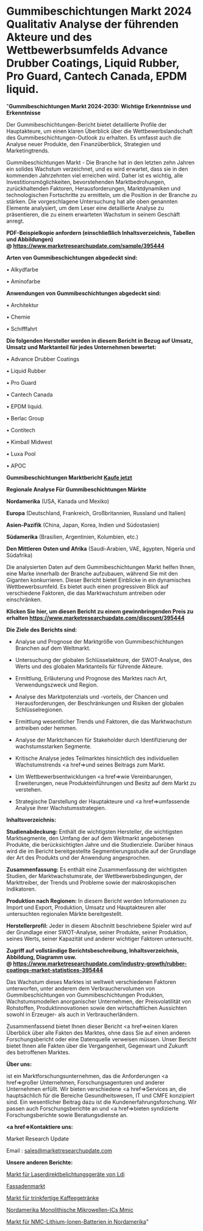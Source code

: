 # Gummibeschichtungen Markt 2024 Qualitativ Analyse der führenden Akteure und des Wettbewerbsumfelds Advance Drubber Coatings, Liquid Rubber, Pro Guard, Cantech Canada, EPDM liquid.

"<strong>Gummibeschichtungen Markt 2024-2030: Wichtige Erkenntnisse und Erkenntnisse</strong>

Der Gummibeschichtungen-Bericht bietet detaillierte Profile der Hauptakteure, um einen klaren Überblick über die Wettbewerbslandschaft des Gummibeschichtungen-Outlook zu erhalten. Es umfasst auch die Analyse neuer Produkte, den Finanzüberblick, Strategien und Marketingtrends.

Gummibeschichtungen Markt - Die Branche hat in den letzten zehn Jahren ein solides Wachstum verzeichnet, und es wird erwartet, dass sie in den kommenden Jahrzehnten viel erreichen wird. Daher ist es wichtig, alle Investitionsmöglichkeiten, bevorstehenden Marktbedrohungen, zurückhaltenden Faktoren, Herausforderungen, Marktdynamiken und technologischen Fortschritte zu ermitteln, um die Position in der Branche zu stärken. Die vorgeschlagene Untersuchung hat alle oben genannten Elemente analysiert, um dem Leser eine detaillierte Analyse zu präsentieren, die zu einem erwarteten Wachstum in seinem Geschäft anregt.

<strong><b>PDF-Beispielkopie anfordern (einschließlich Inhaltsverzeichnis, Tabellen und Abbildungen) @ </b></strong><strong><a href=https://www.marketresearchupdate.com/sample/395444><strong>https://www.marketresearchupdate.com/sample/395444</u></a></strong></strong>

<strong>Arten von Gummibeschichtungen abgedeckt sind:</strong>

• Alkydfarbe

• Aminofarbe

<strong>Anwendungen von Gummibeschichtungen abgedeckt sind:</strong>

• Architektur

• Chemie

• Schifffahrt

<strong>Die folgenden Hersteller werden in diesem Bericht in Bezug auf Umsatz, Umsatz und Marktanteil für jedes Unternehmen bewertet:</strong>

• Advance Drubber Coatings

• Liquid Rubber

• Pro Guard

• Cantech Canada

• EPDM liquid.

• Berlac Group

• Contitech

• Kimball Midwest

• Luxa Pool

• APOC

<strong>Gummibeschichtungen Marktbericht <a href=https://www.marketresearchupdate.com/buynow/395444>Kaufe jetzt</a></strong>

<strong>Regionale Analyse Für Gummibeschichtungen Märkte</strong>

<strong>Nordamerika</strong> (USA, Kanada und Mexiko)

<strong>Europa</strong> (Deutschland, Frankreich, Großbritannien, Russland und Italien)

<strong>Asien-Pazifik</strong> (China, Japan, Korea, Indien und Südostasien)

<strong>Südamerika</strong> (Brasilien, Argentinien, Kolumbien, etc.)

<strong>Den Mittleren</strong> <strong>Osten und Afrika</strong> (Saudi-Arabien, VAE, ägypten, Nigeria und Südafrika)

Die analysierten Daten auf dem Gummibeschichtungen Markt helfen Ihnen, eine Marke innerhalb der Branche aufzubauen, während Sie mit den Giganten konkurrieren. Dieser Bericht bietet Einblicke in ein dynamisches Wettbewerbsumfeld. Es bietet auch einen progressiven Blick auf verschiedene Faktoren, die das Marktwachstum antreiben oder einschränken.

<strong>Klicken Sie hier, um diesen Bericht zu einem gewinnbringenden Preis zu erhalten
</strong><strong><a href=https://www.marketresearchupdate.com/discount/395444>https://www.marketresearchupdate.com/discount/395444</b></u></strong></a>

<strong>Die Ziele des Berichts sind:</strong>

- Analyse und Prognose der Marktgröße von Gummibeschichtungen Branchen auf dem Weltmarkt.

- Untersuchung der globalen Schlüsselakteure, der SWOT-Analyse, des Werts und des globalen Marktanteils für führende Akteure.

- Ermittlung, Erläuterung und Prognose des Marktes nach Art, Verwendungszweck und Region.

- Analyse des Marktpotenzials und -vorteils, der Chancen und Herausforderungen, der Beschränkungen und Risiken der globalen Schlüsselregionen.

- Ermittlung wesentlicher Trends und Faktoren, die das Marktwachstum antreiben oder hemmen.

- Analyse der Marktchancen für Stakeholder durch Identifizierung der wachstumsstarken Segmente.

- Kritische Analyse jedes Teilmarktes hinsichtlich des individuellen Wachstumstrends <a href=>und</a> seines Beitrags zum Markt.

- Um Wettbewerbsentwicklungen <a href=>wie</a> Vereinbarungen, Erweiterungen, neue Produkteinführungen und Besitz auf dem Markt zu verstehen.

- Strategische Darstellung der Hauptakteure und <a href=>umfas</a>sende Analyse ihrer Wachstumsstrategien.

<strong>Inhaltsverzeichnis:</strong>

<strong>Studienabdeckung:</strong> Enthält die wichtigsten Hersteller, die wichtigsten Marktsegmente, den Umfang der auf dem Weltmarkt angebotenen Produkte, die berücksichtigten Jahre und die Studienziele. Darüber hinaus wird die im Bericht bereitgestellte Segmentierungsstudie auf der Grundlage der Art des Produkts und der Anwendung angesprochen.

<strong>Zusammenfassung:</strong> Es enthält eine Zusammenfassung der wichtigsten Studien, der Marktwachstumsrate, der Wettbewerbsbedingungen, der Markttreiber, der Trends und Probleme sowie der makroskopischen Indikatoren.

<strong>Produktion nach Regionen:</strong> In diesem Bericht werden Informationen zu Import und Export, Produktion, Umsatz und Hauptakteuren aller untersuchten regionalen Märkte bereitgestellt.

<strong>Herstellerprofil:</strong> Jeder in diesem Abschnitt beschriebene Spieler wird auf der Grundlage einer SWOT-Analyse, seiner Produkte, seiner Produktion, seines Werts, seiner Kapazität und anderer wichtiger Faktoren untersucht.

<strong><b>Zugriff auf vollständige Berichtsbeschreibung, Inhaltsverzeichnis, Abbildung, Diagramm usw. @ </b></strong><strong><a href=https://www.marketresearchupdate.com/industry-growth/rubber-coatings-market-statistices-395444>https://www.marketresearchupdate.com/industry-growth/rubber-coatings-market-statistices-395444</a></strong>

Das Wachstum dieses Marktes ist weltweit verschiedenen Faktoren unterworfen, unter anderem dem Verbrauchervolumen von Gummibeschichtungen von Gummibeschichtungen Produkten, Wachstumsmodellen anorganischer Unternehmen, der Preisvolatilität von Rohstoffen, Produktinnovationen sowie den wirtschaftlichen Aussichten sowohl in Erzeuger- als auch in Verbraucherländern.

Zusammenfassend bietet Ihnen dieser Bericht <a href=>einen</a> klaren Überblick über alle Fakten des Marktes, ohne dass Sie auf einen anderen Forschungsbericht oder eine Datenquelle verweisen müssen. Unser Bericht bietet Ihnen alle Fakten über die Vergangenheit, Gegenwart und Zukunft des betroffenen Marktes.

<strong>Über uns:</strong>

 ist ein Marktforschungsunternehmen, das die Anforderungen <a href=>großer</a> Unternehmen, Forschungsagenturen und anderer Unternehmen erfüllt. Wir bieten verschiedene <a href=>Services</a> an, die hauptsächlich für die Bereiche Gesundheitswesen, IT und CMFE konzipiert sind. Ein wesentlicher Beitrag dazu ist die Kundenerfahrungsforschung. Wir passen auch Forschungsberichte an und <a href=>bieten</a> syndizierte Forschungsberichte sowie Beratungsdienste an.

<strong><a href=>Kontaktiere uns:</a></strong>

Market Research Update

Email : sales@marketresearchupdate.com

<strong>Unsere anderen Berichte:</strong>

<a href=https://www.linkedin.com/pulse/ldi-laser-direct-imaging-machines-market-2023>Markt für Laserdirektbelichtungsgeräte von Ldi</a>

<a href=https://www.linkedin.com/pulse/facade-market-cladding-rainscreen-current-business>Fassadenmarkt</a>

<a href=https://www.linkedin.com/pulse/ready-to-drink-coffee-beverage-market-outlooks>Markt für trinkfertige Kaffeegetränke</a>

<a href=https://www.linkedin.com/pulse/north-america-monolithic-microwave-ics-mmic>Nordamerika Monolithische Mikrowellen-ICs Mmic</a>

<a href=https://www.linkedin.com/pulse/north-america-nmc-lithium-ion-batteries-market-1f>Markt für NMC-Lithium-Ionen-Batterien in Nordamerika</a>"
